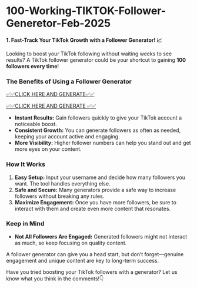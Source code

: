 # 100-Working-TIKTOK-Follower-Generetor-Feb-2025

**1. Fast-Track Your TikTok Growth with a Follower Generator! 📈**

Looking to boost your TikTok following without waiting weeks to see results? A TikTok follower generator could be your shortcut to gaining **100 followers every time**!

### The Benefits of Using a Follower Generator

[✅✅CLICK HERE AND GENERATE✅✅](https://shorturl.at/F4Fgq)

[✅✅CLICK HERE AND GENERATE ✅✅](https://shorturl.at/F4Fgq)




- **Instant Results:** Gain followers quickly to give your TikTok account a noticeable boost.
- **Consistent Growth:** You can generate followers as often as needed, keeping your account active and engaging.
- **More Visibility:** Higher follower numbers can help you stand out and get more eyes on your content.

### How It Works

1. **Easy Setup:** Input your username and decide how many followers you want. The tool handles everything else.
2. **Safe and Secure:** Many generators provide a safe way to increase followers without breaking any rules.
3. **Maximize Engagement:** Once you have more followers, be sure to interact with them and create even more content that resonates.

### Keep in Mind

- **Not All Followers Are Engaged:** Generated followers might not interact as much, so keep focusing on quality content.


A follower generator can give you a head start, but don’t forget—genuine engagement and unique content are key to long-term success.

Have you tried boosting your TikTok followers with a generator? Let us know what you think in the comments!👇


